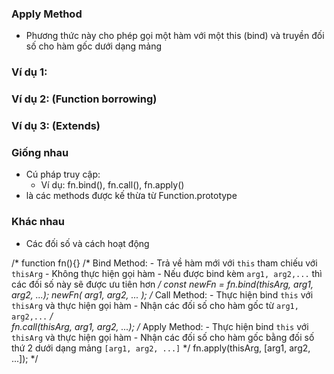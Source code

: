 ### Apply Method

- Phương thức này cho phép gọi một hàm với một this (bind) và truyền đối số cho hàm gốc dưới dạng mảng

### Ví dụ 1:

### Ví dụ 2: (Function borrowing)

### Ví dụ 3: (Extends)

### Giống nhau

- Cú pháp truy cập:
  + Ví dụ: fn.bind(), fn.call(), fn.apply()
- là các methods được kế thừa từ Function.prototype

### Khác nhau

- Các đối số và cách hoạt động

/* 
  function fn(){}
    /*
      Bind Method:
        - Trả về hàm mới với `this` tham chiếu với `thisArg`
        - Không thực hiện gọi hàm
        - Nếu được bind kèm `arg1, arg2,...` thì các đối số này sẽ được ưu tiên hơn
    */
  const newFn = fn.bind(thisArg, arg1, arg2, ...);
  newFn( arg1, arg2, ... );
    /*
      Call Method:
        - Thực hiện bind `this` với `thisArg` và thực hiện gọi hàm
        - Nhận các đối số cho hàm gốc từ `arg1, arg2,...`
    */  
  fn.call(thisArg, arg1, arg2, ...);
    /*
      Apply Method:
        - Thực hiện bind `this` với `thisArg` và thực hiện gọi hàm
        - Nhận các đối số cho hàm gốc bằng đối số thứ 2 dưới dạng mảng `[arg1, arg2, ...]` 
    */
  fn.apply(thisArg, [arg1, arg2, ...]);
*/